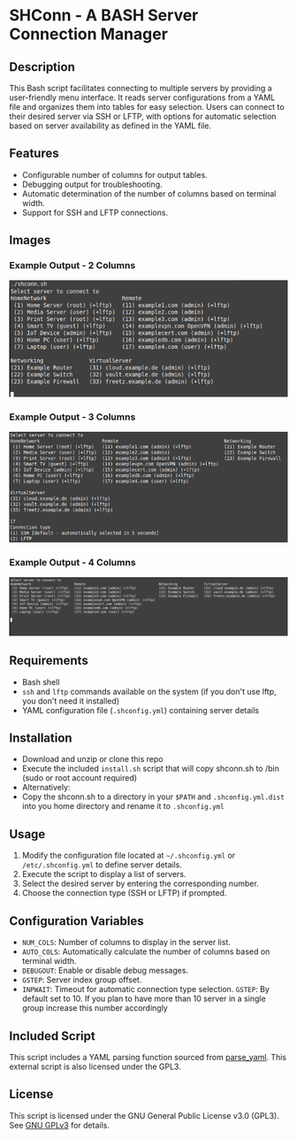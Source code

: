 # SHConn - A BASH Server Connection Manager

## Description
This Bash script facilitates connecting to multiple servers by providing a user-friendly menu interface. It reads server configurations from a YAML file and organizes them into tables for easy selection. Users can connect to their desired server via SSH or LFTP, with options for automatic selection based on server availability as defined in the YAML file.

## Features
- Configurable number of columns for output tables.
- Debugging output for troubleshooting.
- Automatic determination of the number of columns based on terminal width.
- Support for SSH and LFTP connections.

## Images
### Example Output - 2 Columns
![Example Output - 2 Columns](pics/example2col.png)

### Example Output - 3 Columns
![Example Output - 3 Columns](pics/example3col.png)

### Example Output - 4 Columns
![Example Output - 4 Columns](pics/example4col.png)

## Requirements
- Bash shell
- `ssh` and `lftp` commands available on the system (if you don't use lftp, you don't need it installed)
- YAML configuration file (`.shconfig.yml`) containing server details

## Installation
- Download and unzip or clone this repo
- Execute the included `install.sh` script that will copy shconn.sh to /bin (sudo or root account required)
- Alternatively:
- Copy the shconn.sh to a directory in  your `$PATH` and `.shconfig.yml.dist` into you home directory and rename it to `.shconfig.yml`

## Usage
1. Modify the configuration file located at `~/.shconfig.yml` or `/etc/.shconfig.yml` to define server details.
2. Execute the script to display a list of servers.
3. Select the desired server by entering the corresponding number.
4. Choose the connection type (SSH or LFTP) if prompted.


## Configuration Variables
- `NUM_COLS`: Number of columns to display in the server list.
- `AUTO_COLS`: Automatically calculate the number of columns based on terminal width.
- `DEBUGOUT`: Enable or disable debug messages.
- `GSTEP`: Server index group offset.
- `INPWAIT`: Timeout for automatic connection type selection.
`GSTEP`: By default set to 10. If you plan to have more than 10 server in a single group increase this number accordingly

## Included Script
This script includes a YAML parsing function sourced from [parse_yaml](https://github.com/mrbaseman/parse_yaml.git). This external script is also licensed under the GPL3.

## License
This script is licensed under the GNU General Public License v3.0 (GPL3). See [GNU GPLv3](http://www.gnu.org/licenses/) for details.
